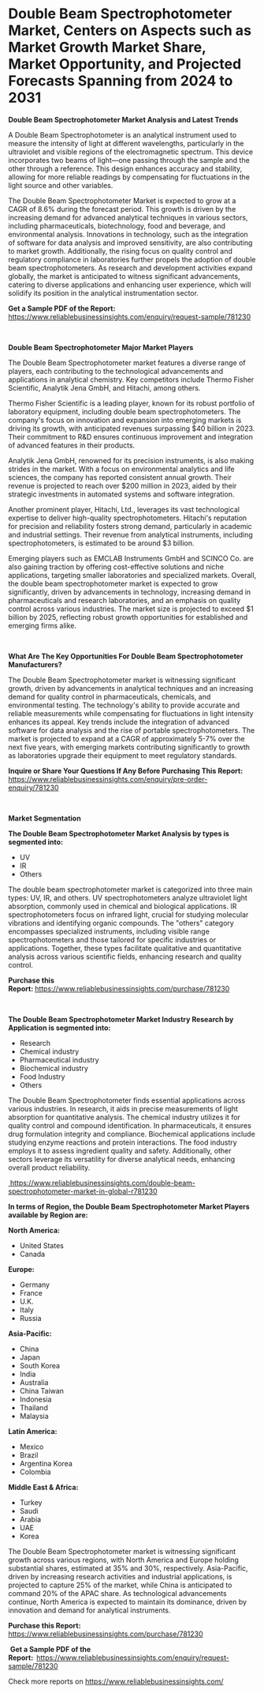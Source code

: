 <p><h1>Double Beam Spectrophotometer Market, Centers on Aspects such as Market Growth Market Share, Market Opportunity, and Projected Forecasts Spanning from 2024 to 2031</h1></p><p><strong>Double Beam Spectrophotometer Market Analysis and Latest Trends</strong></p>
<p><p>A Double Beam Spectrophotometer is an analytical instrument used to measure the intensity of light at different wavelengths, particularly in the ultraviolet and visible regions of the electromagnetic spectrum. This device incorporates two beams of light—one passing through the sample and the other through a reference. This design enhances accuracy and stability, allowing for more reliable readings by compensating for fluctuations in the light source and other variables.</p><p>The Double Beam Spectrophotometer Market is expected to grow at a CAGR of 8.6% during the forecast period. This growth is driven by the increasing demand for advanced analytical techniques in various sectors, including pharmaceuticals, biotechnology, food and beverage, and environmental analysis. Innovations in technology, such as the integration of software for data analysis and improved sensitivity, are also contributing to market growth. Additionally, the rising focus on quality control and regulatory compliance in laboratories further propels the adoption of double beam spectrophotometers. As research and development activities expand globally, the market is anticipated to witness significant advancements, catering to diverse applications and enhancing user experience, which will solidify its position in the analytical instrumentation sector.</p></p>
<p><strong>Get a Sample PDF of the Report:&nbsp;</strong> <a href="https://www.reliablebusinessinsights.com/enquiry/request-sample/781230?utm_campaign=1119&utm_medium=2&utm_source=Github&utm_content=ia&utm_term=30122024&utm_id=double-beam-spectrophotometer">https://www.reliablebusinessinsights.com/enquiry/request-sample/781230</a></p>
<p>&nbsp;</p>
<p><strong>Double Beam Spectrophotometer Major Market Players</strong></p>
<p><p>The Double Beam Spectrophotometer market features a diverse range of players, each contributing to the technological advancements and applications in analytical chemistry. Key competitors include Thermo Fisher Scientific, Analytik Jena GmbH, and Hitachi, among others.</p><p>Thermo Fisher Scientific is a leading player, known for its robust portfolio of laboratory equipment, including double beam spectrophotometers. The company's focus on innovation and expansion into emerging markets is driving its growth, with anticipated revenues surpassing $40 billion in 2023. Their commitment to R&D ensures continuous improvement and integration of advanced features in their products.</p><p>Analytik Jena GmbH, renowned for its precision instruments, is also making strides in the market. With a focus on environmental analytics and life sciences, the company has reported consistent annual growth. Their revenue is projected to reach over $200 million in 2023, aided by their strategic investments in automated systems and software integration.</p><p>Another prominent player, Hitachi, Ltd., leverages its vast technological expertise to deliver high-quality spectrophotometers. Hitachi's reputation for precision and reliability fosters strong demand, particularly in academic and industrial settings. Their revenue from analytical instruments, including spectrophotometers, is estimated to be around $3 billion.</p><p>Emerging players such as EMCLAB Instruments GmbH and SCINCO Co. are also gaining traction by offering cost-effective solutions and niche applications, targeting smaller laboratories and specialized markets. Overall, the double beam spectrophotometer market is expected to grow significantly, driven by advancements in technology, increasing demand in pharmaceuticals and research laboratories, and an emphasis on quality control across various industries. The market size is projected to exceed $1 billion by 2025, reflecting robust growth opportunities for established and emerging firms alike.</p></p>
<p>&nbsp;</p>
<p><strong>What Are The Key Opportunities For Double Beam Spectrophotometer Manufacturers?</strong></p>
<p><p>The Double Beam Spectrophotometer market is witnessing significant growth, driven by advancements in analytical techniques and an increasing demand for quality control in pharmaceuticals, chemicals, and environmental testing. The technology's ability to provide accurate and reliable measurements while compensating for fluctuations in light intensity enhances its appeal. Key trends include the integration of advanced software for data analysis and the rise of portable spectrophotometers. The market is projected to expand at a CAGR of approximately 5-7% over the next five years, with emerging markets contributing significantly to growth as laboratories upgrade their equipment to meet regulatory standards.</p></p>
<p><strong>Inquire or Share Your Questions If Any Before Purchasing This Report:</strong> <a href="https://www.reliablebusinessinsights.com/enquiry/pre-order-enquiry/781230?utm_campaign=1119&utm_medium=2&utm_source=Github&utm_content=ia&utm_term=30122024&utm_id=double-beam-spectrophotometer">https://www.reliablebusinessinsights.com/enquiry/pre-order-enquiry/781230</a></p>
<p>&nbsp;</p>
<p><strong>Market Segmentation</strong></p>
<p><strong>The Double Beam Spectrophotometer Market Analysis by types is segmented into:</strong></p>
<p><ul><li>UV</li><li>IR</li><li>Others</li></ul></p>
<p><p>The double beam spectrophotometer market is categorized into three main types: UV, IR, and others. UV spectrophotometers analyze ultraviolet light absorption, commonly used in chemical and biological applications. IR spectrophotometers focus on infrared light, crucial for studying molecular vibrations and identifying organic compounds. The "others" category encompasses specialized instruments, including visible range spectrophotometers and those tailored for specific industries or applications. Together, these types facilitate qualitative and quantitative analysis across various scientific fields, enhancing research and quality control.</p></p>
<p><strong>Purchase this Report:&nbsp;</strong><a href="https://www.reliablebusinessinsights.com/purchase/781230?utm_campaign=1119&utm_medium=2&utm_source=Github&utm_content=ia&utm_term=30122024&utm_id=double-beam-spectrophotometer">https://www.reliablebusinessinsights.com/purchase/781230</a></p>
<p>&nbsp;</p>
<p><strong>The Double Beam Spectrophotometer Market Industry Research by Application is segmented into:</strong></p>
<p><ul><li>Research</li><li>Chemical industry</li><li>Pharmaceutical industry</li><li>Biochemical industry</li><li>Food Industry</li><li>Others</li></ul></p>
<p><p>The Double Beam Spectrophotometer finds essential applications across various industries. In research, it aids in precise measurements of light absorption for quantitative analysis. The chemical industry utilizes it for quality control and compound identification. In pharmaceuticals, it ensures drug formulation integrity and compliance. Biochemical applications include studying enzyme reactions and protein interactions. The food industry employs it to assess ingredient quality and safety. Additionally, other sectors leverage its versatility for diverse analytical needs, enhancing overall product reliability.</p></p>
<p><a href="https://www.reliablebusinessinsights.com/double-beam-spectrophotometer-market-in-global-r781230?utm_campaign=1119&utm_medium=2&utm_source=Github&utm_content=ia&utm_term=30122024&utm_id=double-beam-spectrophotometer">&nbsp;https://www.reliablebusinessinsights.com/double-beam-spectrophotometer-market-in-global-r781230</a></p>
<p><strong>In terms of Region, the Double Beam Spectrophotometer Market Players available by Region are:</strong></p>
<p>
    <p> <strong> North America: </strong>
        <ul>
            <li>United States</li>
            <li>Canada</li>
        </ul>
        </p> 
    <p> <strong> Europe: </strong>
        <ul>
            <li>Germany</li>
            <li>France</li>
            <li>U.K.</li>
            <li>Italy</li>
            <li>Russia</li>
        </ul>
        </p> 
    <p> <strong> Asia-Pacific: </strong>
        <ul>
            <li>China</li>
            <li>Japan</li>
            <li>South Korea</li>
            <li>India</li>
            <li>Australia</li>
            <li>China Taiwan</li>
            <li>Indonesia</li>
            <li>Thailand</li>
            <li>Malaysia</li>
        </ul>
        </p> 
    <p> <strong> Latin America: </strong>
        <ul>
            <li>Mexico</li>
            <li>Brazil</li>
            <li>Argentina Korea</li>
            <li>Colombia</li>
        </ul>
        </p> 
    <p> <strong> Middle East & Africa: </strong>
        <ul>
            <li>Turkey</li>
            <li>Saudi</li>
            <li>Arabia</li>
            <li>UAE</li>
            <li>Korea</li>
        </ul>
    </p>
    </p>
<p><p>The Double Beam Spectrophotometer market is witnessing significant growth across various regions, with North America and Europe holding substantial shares, estimated at 35% and 30%, respectively. Asia-Pacific, driven by increasing research activities and industrial applications, is projected to capture 25% of the market, while China is anticipated to command 20% of the APAC share. As technological advancements continue, North America is expected to maintain its dominance, driven by innovation and demand for analytical instruments.</p></p>
<p><strong>Purchase this Report: </strong><a href="https://www.reliablebusinessinsights.com/purchase/781230?utm_campaign=1119&utm_medium=2&utm_source=Github&utm_content=ia&utm_term=30122024&utm_id=double-beam-spectrophotometer">https://www.reliablebusinessinsights.com/purchase/781230</a></p>
<p>&nbsp;<strong>Get a Sample PDF of the Report:&nbsp;&nbsp;</strong><a href="https://www.reliablebusinessinsights.com/enquiry/request-sample/781230?utm_campaign=1119&utm_medium=2&utm_source=Github&utm_content=ia&utm_term=30122024&utm_id=double-beam-spectrophotometer">https://www.reliablebusinessinsights.com/enquiry/request-sample/781230</a></p>
<p><strong></strong></p>
<p>Check more reports on <a href="https://www.reliablebusinessinsights.com/?utm_campaign=1119&utm_medium=2&utm_source=Github&utm_content=ia&utm_term=30122024&utm_id=double-beam-spectrophotometer">https://www.reliablebusinessinsights.com/</a></p>